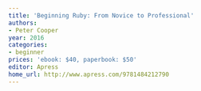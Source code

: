 ```yaml
---
title: 'Beginning Ruby: From Novice to Professional'
authors:
- Peter Cooper
year: 2016
categories:
- beginner
prices: 'ebook: $40, paperbook: $50'
editor: Apress
home_url: http://www.apress.com/9781484212790
---
```

